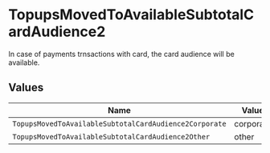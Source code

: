 # TopupsMovedToAvailableSubtotalCardAudience2

In case of payments trnsactions with card, the card audience will be available.


## Values

| Name                                                   | Value                                                  |
| ------------------------------------------------------ | ------------------------------------------------------ |
| `TopupsMovedToAvailableSubtotalCardAudience2Corporate` | corporate                                              |
| `TopupsMovedToAvailableSubtotalCardAudience2Other`     | other                                                  |